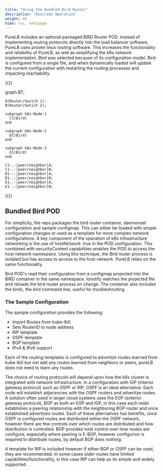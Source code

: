 ```yaml
---
title: "Using the bundled Bird Router"
description: "Describe Operation"
weight: 45
hide: toc, nextpage
---
```



PureLB includes an optional packaged BIRD Router POD.  Instead of implementing routing protocols directly into the load balancer software, PureLB uses proven linux routing software.  This increases the functionality and reliability of PureLB, as well as simplifying the k8s network implementation.  Bird was selected because of its configuration model.  Bird is configured from a single file, and when dynamically loaded will update the current configuration with restarting the routing processes and impacting reachability.

{{<mermaid align="center">}}

  graph BT;

    A(Router/Switch 1);
    B(Router/Swtich 2);

    subgraph k8s-Node-1
      C1(Bird)
    end

    subgraph k8s-Node-2
      D1(Bird)
    end

    subgraph k8s-Node-3
      E1(Bird)
    end

    C1-.-|peer/neighbor|A;
    C1-.-|peer/neighbor|B;
    D1-.-|peer/neighbor|A;
    D1-.-|peer/neighbor|B;
    E1-.-|peer/neighbor|A;
    E1-.-|peer/neighbor|B;


{{</mermaid>}}

## Bundled Bird POD
For simplicity, the repo packages the bird router container, daemonset configuration and sample configmap.  This can either be loaded with simple configuration changes or used as a template for more complex network configurations.  A key component of the operation of k8s infrastructure networking is the use of _hostNetwork: true_ in the POD configuration.  This combined with securityContext capabilities enables the POD to access the host network namespace. Using this technique, the Bird router process is isolated but has access to access to the host network.  PureLB relies on the same functionality.

Bird POD's read their configuration from a configmap projected into the BIRD container in the same namespace.  Ionotify watches the projected file and reloads the bird router process on change.  The container also includes the birdc, the bird command line, useful for troubleshooting.


### The Sample Configuration
The sample configuration provides the following:

* Import Routes from kube-lb0
* Sets RouterID to node address
* RIP template
* OSPF template
* BGP template
* IPv4 & IPv6 support

Each of the routing templates is configured to advertize routes learned from kube-lb0 but not add any routes learned from neighbors or peers, pureLB does not need to learn any routes. 

The choice of routing protocols will depend upon how the k8s cluster is integrated with  network infrastructure.  In a configuration with IGP (interior gateway protocol) such as OSPF or RIP, OSPF is an ideal alternative.  Each node will establish adjacencies with the OSPF routers and advertize routes.  A solution often used in larger cloud systems uses the EGP (exterior gateway protocol), BGP as both an EGP and IGP, in this case each node establishes a peering relationship with the neighboring BGP router and once established advertizes routes.  Each of these alternatives has benefits, once OSPF is configured routes are distributed within the OSPF network, however there are few controls over which routes are distributed and how distribution is controlled.  BGP provides total control over how routes are configure, especially where peering is E-BGP, however configurion is required to distribute routes, by default BGP does nothing.  

A template for RIP is included however if either BGP or OSPF can be used, they are recommended.  In some cases older routes have limited capabilities/functionality, in this case RIP can help as its simple and widely supported.





